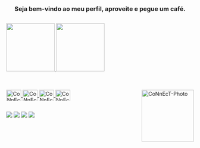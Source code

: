 ### <p align="center">Seja bem-vindo ao meu perfil, aproveite e pegue um café.</p>

  ##

<div>
  <a href="https://github.com/CoNnEcT500BR">
  <img height="130em" src="https://github-readme-stats.vercel.app/api?username=connect500br&show_icons=true&theme=dracula&include_all_commits=true&count_private=true"/>
  <img height="130em" src="https://github-readme-stats.vercel.app/api/top-langs/?username=connect500br&layout=compact&langs_count=7&theme=dracula"/>
</div>

  ##

<div style="display: inline_block"><br>
  <img align="center" alt="CoNnEcT-HTML" height="30" width="40" src="https://cdn.jsdelivr.net/gh/devicons/devicon/icons/html5/html5-original.svg">
  <img align="center" alt="CoNnEcT-CSS" height="30" width="40" src="https://cdn.jsdelivr.net/gh/devicons/devicon/icons/css3/css3-original.svg">
  <img align="center" alt="CoNnEcT-Js" height="30" width="40" src="https://cdn.jsdelivr.net/gh/devicons/devicon/icons/javascript/javascript-original.svg">
  <img align="center" alt="CoNnEcT-NodeJs" height="30" width="40" src="https://cdn.jsdelivr.net/gh/devicons/devicon/icons/nodejs/nodejs-original.svg">
  <img align="right" alt="CoNnEcT-Photo" height="140" width="140" src="https://cdn.discordapp.com/attachments/585335622206750723/881855254885453854/oie_IvcFpjRXvHlj.gif"
</div>

  ##

<div> 
  <a href="https://www.youtube.com/channel/UCnFT9l6VKULTpV0wQ57MM_w" target="_blank"><img src="https://img.shields.io/badge/YouTube-FF0000?style=for-the-badge&logo=youtube&logoColor=white" target="_blank"></a>
 	<a href="https://www.twitch.tv/connect500br" target="_blank"><img src="https://img.shields.io/badge/Twitch-9146FF?style=for-the-badge&logo=twitch&logoColor=white" target="_blank"></a>
  <a href = "mailto:diego.pcaldi@gmail.com"><img src="https://img.shields.io/badge/-Gmail-%23333?style=for-the-badge&logo=gmail&logoColor=white" target="_blank"></a>
  <a href="https://www.linkedin.com/in/diego-pampuche-848983215/" target="_blank"><img src="https://img.shields.io/badge/-LinkedIn-%230077B5?style=for-the-badge&logo=linkedin&logoColor=white" target="_blank"></a> 
</div>
